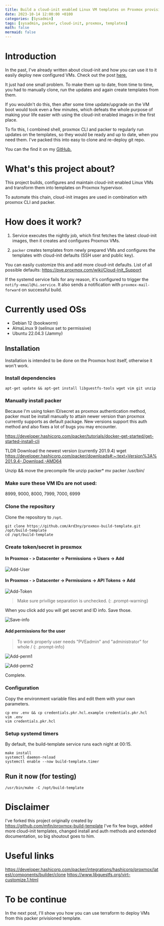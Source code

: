 ```yaml
---
title: Build a cloud-init enabled Linux VM templates on Proxmox provisioned by packer [Part 1]
date: 2023-10-14 12:00:00 +0100
categories: [Sysadmin]
tags: [sysadmin, packer, cloud-init, proxmox, templates]
math: false
mermaid: false
---
```

# Introduction

In the past, I've already written about cloud-init and how you can use it to it easily deploy new configured VMs.
Check out the post [here.](https://blog.thetechcorner.sk/posts/Cloud-Init-Proxmox-Templates/)

It just had one small problem. To make them up to date, from time to time, you had to manually clone, run the updates and again create templates from them.

If you wouldn't do this, then after some time update/upgrade on the VM boot would took even a few minutes, which defeats the whole purpose of making your life easier with using the cloud-init enabled images in the first place.

To fix this, I combined shell, proxmox CLI and packer to regularly run updates on the templates, so they would be ready and up to date, when you need them. I've packed this into easy to clone and re-deploy git repo.

You can the find it on my [GitHub.](https://github.com/Ard3ny/proxmox-build-template) 

# What's this project about?  

This project builds, configures and maintain cloud-init enabled Linux VMs and transform them into templates on Proxmox hypervisor.

To automate this chain, cloud-init images are used in combination with proxmox CLI and packer.


# How does it work?


1. Service executes the nightly job, which first fetches the latest cloud-init images, then it creates and configures Proxmox VMs.

2. `packer` creates templates from newly prepared VMs and configures the templates with cloud-init defaults (SSH user and public key). 

You can easily customize this and add more cloud-init defaults. 
List of all possible defaults:
https://pve.proxmox.com/wiki/Cloud-Init_Support


If the systemd service fails for any reason, it's configured to trigger the `notify-email@%i.service`. It also sends a notification with `proxmox-mail-forward` on successful build.


# Currently used OSs

* Debian 12 (bookworm)
* AlmaLinux 9 (selinux set to permissive)
* Ubuntu 22.04.3 (Jammy)

## Installation

Installation is intended to be done on the Proxmox host itself, otherwise it won't work.

### Install dependencies
```
apt-get update && apt-get install libguestfs-tools wget vim git unzip
```

### Manually install packer 

Because I'm using token ID/secret as proxmox authentication method, packer must be install manually to attain newer version than proxmox currently supports as default package. New versions support this auth method and also fixes a lot of bugs you may encounter.

https://developer.hashicorp.com/packer/tutorials/docker-get-started/get-started-install-cli

TLDR 
Download the newest version (currently 201.9.4)
wget https://developer.hashicorp.com/packer/downloads#:~:text=Version%3A%201.9.4-,Download,-AMD64

Unzip && move the precompile file
unzip packer*
mv packer /usr/bin/


### Make sure these VM IDs are not used:
8999, 9000, 8000, 7999, 7000, 6999



### Clone the repository

Clone the repository to `/opt`.

```
git clone https://github.com/Ard3ny/proxmox-build-template.git /opt/build-template
cd /opt/build-template
```

### Create token/secret in proxmox

#### In Proxmox - > Datacenter -> Permissions -> Users -> Add
![Add-User](/assets/img/posts/2023-10-14-Build-a-cloud-init-enabled-Linux-VM-templates-on-Proxmox-provisioned-by-packer.md/add_user.png)

#### In Proxmox - > Datacenter -> Permissions -> API Tokens -> Add
![Add-Token](/assets/img/posts/2023-10-14-Build-a-cloud-init-enabled-Linux-VM-templates-on-Proxmox-provisioned-by-packer.md/add_token.png)

> Make sure privilige separation is unchecked.
{: .prompt-warning}

When you click add you will get secret and ID info. Save those.

![Save-info](/assets/img/posts/2023-10-14-Build-a-cloud-init-enabled-Linux-VM-templates-on-Proxmox-provisioned-by-packer.md/save_token_info.png)

#### Add permissions for the user

> To work properly user needs "PVEadmin" and "administrator" for whole / 
{: .prompt-info}

![Add-perm1](/assets/img/posts/2023-10-14-Build-a-cloud-init-enabled-Linux-VM-templates-on-Proxmox-provisioned-by-packer.md/user_permissions.png)

![Add-perm2](/assets/img/posts/2023-10-14-Build-a-cloud-init-enabled-Linux-VM-templates-on-Proxmox-provisioned-by-packer.md/user_permissions3.png)

Complete.
 
### Configuration

Copy the environment variable files and edit them with your own parameters.

```
cp env .env && cp credentials.pkr.hcl.example credentials.pkr.hcl
vim .env
vim credentials.pkr.hcl
```

### Setup systemd timers

By default, the build-template service runs each night at 00:15.

```
make install
systemctl daemon-reload
systemctl enable --now build-template.timer
```

## Run it now (for testing)

```
/usr/bin/make -C /opt/build-template
```

# Disclaimer

I've forked this project originally created by https://github.com/mfin/proxmox-build-template
I've fix few bugs, added more cloud-init templates, changed install and auth methods and extended documentation, so big shoutout goes to him.


# Useful links

https://developer.hashicorp.com/packer/integrations/hashicorp/proxmox/latest/components/builder/clone
https://www.libguestfs.org/virt-customize.1.html

# To be continue

In the next post, I'll show you how you can use terraform to deploy VMs from this packer privisioned template.


